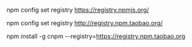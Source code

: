 npm config set registry https://registry.npmjs.org/

npm config set registry http://registry.npm.taobao.org/

npm install -g cnpm --registry=https://registry.npm.taobao.org